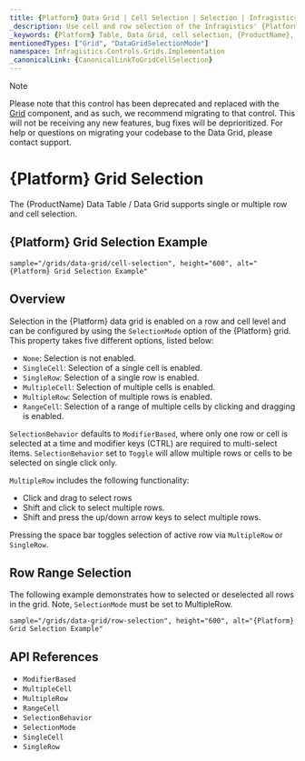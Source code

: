 ```yaml
---
title: {Platform} Data Grid | Cell Selection | Selection | Infragistics
_description: Use cell and row selection of the Infragistics' {Platform} data grid to highlight areas of the table. Learn how to configure single or multiple row selection for the {ProductName} table.
_keywords: {Platform} Table, Data Grid, cell selection, {ProductName}, Infragistics
mentionedTypes: ["Grid", "DataGridSelectionMode"]
namespace: Infragistics.Controls.Grids.Implementation
_canonicalLink: {CanonicalLinkToGridCellSelection}
---
```


<!-- Blazor, WebComponents -->

> [!Note]
Please note that this control has been deprecated and replaced with the [Grid](../data-grid.md) component, and as such, we recommend migrating to that control. This will not be receiving any new features, bug fixes will be deprioritized. For help or questions on migrating your codebase to the Data Grid, please contact support.

<!-- end: Blazor, WebComponents -->

# {Platform} Grid Selection

The {ProductName} Data Table / Data Grid supports single or multiple row and cell selection.

## {Platform} Grid Selection Example


`sample="/grids/data-grid/cell-selection", height="600", alt="{Platform} Grid Selection Example"`



<div class="divider--half"></div>

## Overview

Selection in the {Platform} data grid is enabled on a row and cell level and can be configured by using the `SelectionMode` option of the {Platform} grid. This property takes five different options, listed below:

- `None`: Selection is not enabled.
- `SingleCell`: Selection of a single cell is enabled.
- `SingleRow`: Selection of a single row is enabled.
- `MultipleCell`: Selection of multiple cells is enabled.
- `MultipleRow`: Selection of multiple rows is enabled.
- `RangeCell`: Selection of a range of multiple cells by clicking and dragging is enabled.

`SelectionBehavior` defaults to `ModifierBased`, where only one row or cell is selected at a time and modifier keys (CTRL) are required to multi-select items. `SelectionBehavior` set to `Toggle` will allow multiple rows or cells to be selected on single click only.

`MultipleRow` includes the following functionality:
- Click and drag to select rows
- Shift and click to select multiple rows.
- Shift and press the up/down arrow keys to select multiple rows.

Pressing the space bar toggles selection of active row via `MultipleRow` or `SingleRow`.

## Row Range Selection

The following example demonstrates how to selected or deselected all rows in the grid. Note, `SelectionMode` must be set to MultipleRow.

`sample="/grids/data-grid/row-selection", height="600", alt="{Platform} Grid Selection Example"`



<div class="divider--half"></div>

## API References

 - `ModifierBased`
 - `MultipleCell`
 - `MultipleRow`
 - `RangeCell`
 - `SelectionBehavior`
 - `SelectionMode`
 - `SingleCell`
 - `SingleRow`
